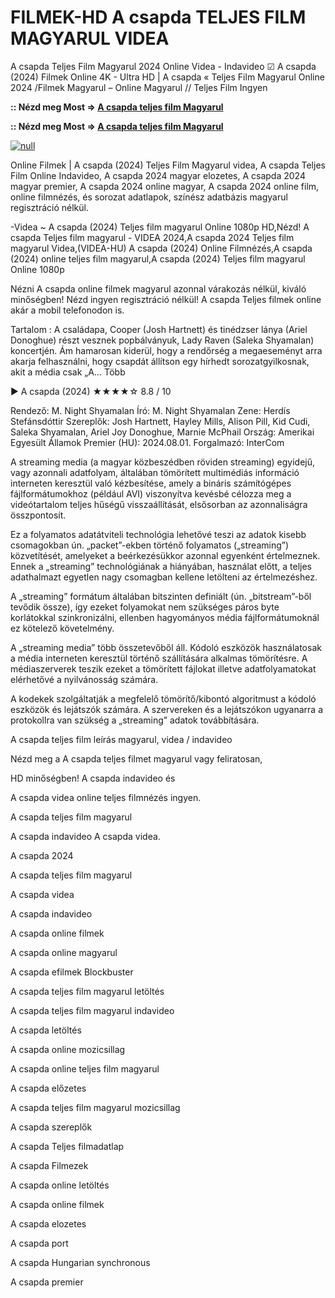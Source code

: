 # FILMEK-HD A csapda TELJES FILM MAGYARUL VIDEA

A csapda Teljes Film Magyarul 2024 Online Videa - Indavideo ☑ A csapda (2024) Filmek Online 4K - Ultra HD | A csapda « Teljes Film Magyarul Online 2024 /Filmek Magyarul – Online Magyarul // Teljes Film Ingyen

**:: Nézd meg Most => [A csapda teljes film Magyarul](https://t.co/dtqPNpECyr)**

**:: Nézd meg Most => [A csapda teljes film Magyarul](https://t.co/dtqPNpECyr)**

[![null](https://static.wixstatic.com/media/855a25_043b5abeb4ae4d35ac003198e7fe56ed~mv2.gif)](https://t.co/dtqPNpECyr)

Online Filmek | A csapda (2024) Teljes Film Magyarul videa, A csapda Teljes Film Online Indavideo, A csapda 2024 magyar elozetes, A csapda 2024 magyar premier, A csapda 2024 online magyar, A csapda 2024 online film, online filmnézés, és sorozat adatlapok, színész adatbázis magyarul regisztráció nélkül.

-Videa ~ A csapda (2024) Teljes film magyarul Online 1080p HD,Nézd! A csapda Teljes film magyarul - VIDEA 2024,A csapda 2024 Teljes film magyarul Videa,(VIDEA-HU) A csapda (2024) Online Filmnézés,A csapda (2024) online teljes film magyarul,A csapda (2024) Teljes film magyarul Online 1080p

Nézni A csapda online filmek magyarul azonnal várakozás nélkül, kiváló minőségben! Nézd ingyen regisztráció nélkül! A csapda Teljes filmek online akár a mobil telefonodon is.

Tartalom : A családapa, Cooper (Josh Hartnett) és tinédzser lánya (Ariel Donoghue) részt vesznek popbálványuk, Lady Raven (Saleka Shyamalan) koncertjén. Ám hamarosan kiderül, hogy a rendőrség a megaeseményt arra akarja felhasználni, hogy csapdát állítson egy hírhedt sorozatgyilkosnak, akit a média csak „A… Több

▶️ A csapda (2024) ★★★★☆ 8.8 / 10

Rendező: M. Night Shyamalan
Író: M. Night Shyamalan
Zene: Herdís Stefánsdóttir
Szereplők: Josh Hartnett, Hayley Mills, Alison Pill, Kid Cudi, Saleka Shyamalan, Ariel Joy Donoghue, Marnie McPhail
Ország: Amerikai Egyesült Államok
Premier (HU): 2024.08.01.
Forgalmazó: InterCom

A streaming media (a magyar közbeszédben röviden streaming) egyidejű, vagy azonnali adatfolyam, általában tömörített multimédiás információ interneten keresztül való kézbesítése, amely a bináris számítógépes fájlformátumokhoz (például AVI) viszonyítva kevésbé célozza meg a videótartalom teljes hűségű visszaállítását, elsősorban az azonnaliságra összpontosít.

Ez a folyamatos adatátviteli technológia lehetővé teszi az adatok kisebb csomagokban ún. „packet”-ekben történő folyamatos („streaming”) közvetítését, amelyeket a beérkezésükkor azonnal egyenként értelmeznek. Ennek a „streaming” technológiának a hiányában, használat előtt, a teljes adathalmazt egyetlen nagy csomagban kellene letölteni az értelmezéshez.

A „streaming” formátum általában bitszinten definiált (ún. „bitstream”-ből tevődik össze), így ezeket folyamokat nem szükséges páros byte korlátokkal szinkronizálni, ellenben hagyományos média fájlformátumoknál ez kötelező követelmény.

A „streaming media” több összetevőből áll. Kódoló eszközök használatosak a média interneten keresztül történő szállítására alkalmas tömörítésre. A médiaszerverek teszik ezeket a tömörített fájlokat illetve adatfolyamatokat elérhetővé a nyilvánosság számára.

A kodekek szolgáltatják a megfelelő tömörítő/kibontó algoritmust a kódoló eszközök és lejátszók számára. A szervereken és a lejátszókon ugyanarra a protokollra van szükség a „streaming” adatok továbbítására.

A csapda teljes film leírás magyarul, videa / indavideo

Nézd meg a A csapda teljes filmet magyarul vagy feliratosan, 

HD minőségben! A csapda indavideo és 

A csapda videa online teljes filmnézés ingyen. 

A csapda teljes film magyarul 

A csapda indavideo A csapda videa.

A csapda 2024

A csapda teljes film magyarul

A csapda videa

A csapda indavideo

A csapda online filmek

A csapda online magyarul

A csapda efilmek Blockbuster

A csapda teljes film magyarul letöltés

A csapda teljes film magyarul indavideo

A csapda letöltés

A csapda online mozicsillag

A csapda online teljes film magyarul

A csapda előzetes

A csapda teljes film magyarul mozicsillag

A csapda szereplők

A csapda Teljes filmadatlap

A csapda Filmezek

A csapda online letöltés

A csapda online filmek

A csapda elozetes

A csapda port

A csapda Hungarian synchronous

A csapda premier
